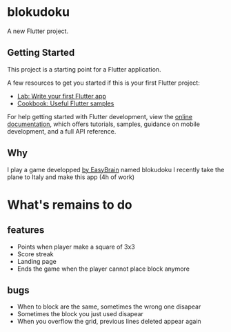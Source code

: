 # blokudoku

A new Flutter project.

## Getting Started

This project is a starting point for a Flutter application.

A few resources to get you started if this is your first Flutter project:

- [Lab: Write your first Flutter app](https://docs.flutter.dev/get-started/codelab)
- [Cookbook: Useful Flutter samples](https://docs.flutter.dev/cookbook)

For help getting started with Flutter development, view the
[online documentation](https://docs.flutter.dev/), which offers tutorials,
samples, guidance on mobile development, and a full API reference.

## Why

I play a game developped [by EasyBrain](https://easybrain.com/) named blokudoku
I recently take the plane to Italy and make this app (4h of work)

# What's remains to do

## features

- Points when player make a square of 3x3
- Score streak
- Landing page
- Ends the game when the player cannot place block anymore

## bugs

- When to block are the same, sometimes the wrong one disapear
- Sometimes the block you just used disapear
- When you overflow the grid, previous lines deleted appear again
